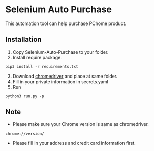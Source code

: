 # Selenium Auto Purchase
  This automation tool can help purchase PChome product.
  
## Installation
1. Copy Selenium-Auto-Purchase to your folder.
2. Install require package.
 ```
 pip3 install -r requirements.txt
 ```
3. Download [chromedriver](https://sites.google.com/chromium.org/driver/) and place at same folder.
4. Fill in your private information in secrets.yaml
5. Run
 ```
 python3 run.py -p
 ```
 
## Note
* Please make sure your Chrome version is same as chromedriver.
```
chrome://version/
```
* Please fill in your address and credit card information first.
